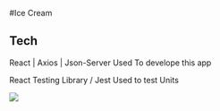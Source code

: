 #Ice Cream
<h2>Tech </h2>
<p> React | Axios | Json-Server Used To develope this app <p> 
<p>React Testing Library / Jest Used to test Units <p>
<img src="https://user-images.githubusercontent.com/109925130/216715044-49b9a719-6f3f-4da9-a650-9711564a6d22.gif" / >
